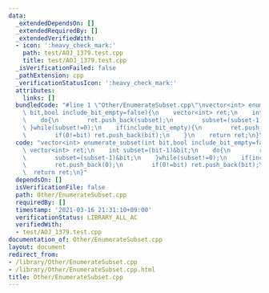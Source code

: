 ```yaml
---
data:
  _extendedDependsOn: []
  _extendedRequiredBy: []
  _extendedVerifiedWith:
  - icon: ':heavy_check_mark:'
    path: test/AOJ_1379.test.cpp
    title: test/AOJ_1379.test.cpp
  _isVerificationFailed: false
  _pathExtension: cpp
  _verificationStatusIcon: ':heavy_check_mark:'
  attributes:
    links: []
  bundledCode: "#line 1 \"Other/EnumerateSubset.cpp\"\nvector<int> enumerate_subset(int\
    \ bit,bool include_bit_empty=false){\n    vector<int> ret;\n    int subset=(bit-1)&bit;\n\
    \    do{\n        ret.push_back(subset);\n        subset=(subset-1)&bit;\n   \
    \ }while(subset!=0);\n    if(include_bit_empty){\n        ret.push_back(0);\n\
    \        if(0!=bit) ret.push_back(bit);\n    }\n    return ret;\n}\n"
  code: "vector<int> enumerate_subset(int bit,bool include_bit_empty=false){\n   \
    \ vector<int> ret;\n    int subset=(bit-1)&bit;\n    do{\n        ret.push_back(subset);\n\
    \        subset=(subset-1)&bit;\n    }while(subset!=0);\n    if(include_bit_empty){\n\
    \        ret.push_back(0);\n        if(0!=bit) ret.push_back(bit);\n    }\n  \
    \  return ret;\n}"
  dependsOn: []
  isVerificationFile: false
  path: Other/EnumerateSubset.cpp
  requiredBy: []
  timestamp: '2021-03-16 21:31:10+09:00'
  verificationStatus: LIBRARY_ALL_AC
  verifiedWith:
  - test/AOJ_1379.test.cpp
documentation_of: Other/EnumerateSubset.cpp
layout: document
redirect_from:
- /library/Other/EnumerateSubset.cpp
- /library/Other/EnumerateSubset.cpp.html
title: Other/EnumerateSubset.cpp
---
```


